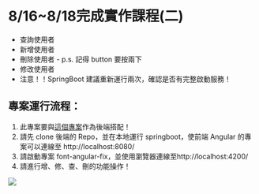 # 8/16~8/18完成實作課程(二)

* 查詢使用者
* 新增使用者
* 刪除使用者 - p.s. 記得 button 要按兩下
* 修改使用者 
* 注意！！SpringBoot 建議重新運行兩次，確認是否有完整啟動服務！

## 專案運行流程：

1. 此專案要與[這個專案](https://github.com/ytaoCrow/HW0823-back-springboot)作為後端搭配！
2. 請先 clone 後端的 Repo，並在本地運行 springboot，使前端 Angular 的專案可以連線至 http://localhost:8080/
3. 請啟動專案 font-angular-fix，並使用瀏覽器連線至http://localhost:4200/
4. 請進行增、修、查、刪的功能操作！


![](https://i.imgur.com/EztdNAd.png)

